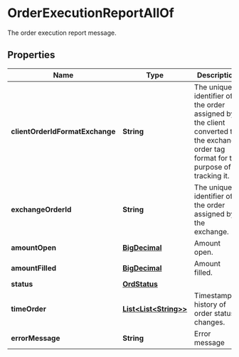 

# OrderExecutionReportAllOf

The order execution report message.
## Properties

Name | Type | Description | Notes
------------ | ------------- | ------------- | -------------
**clientOrderIdFormatExchange** | **String** | The unique identifier of the order assigned by the client converted to the exchange order tag format for the purpose of tracking it. | 
**exchangeOrderId** | **String** | The unique identifier of the order assigned by the exchange. |  [optional]
**amountOpen** | [**BigDecimal**](BigDecimal.md) | Amount open. | 
**amountFilled** | [**BigDecimal**](BigDecimal.md) | Amount filled. | 
**status** | [**OrdStatus**](OrdStatus.md) |  | 
**timeOrder** | [**List&lt;List&lt;String&gt;&gt;**](List.md) | Timestamped history of order status changes. | 
**errorMessage** | **String** | Error message |  [optional]



